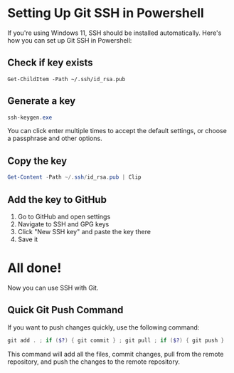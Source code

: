 # Setting Up Git SSH in Powershell

If you're using Windows 11, SSH should be installed automatically. Here's how you can set up Git SSH in Powershell:

## Check if key exists

```
Get-ChildItem -Path ~/.ssh/id_rsa.pub
```

## Generate a key

```powershell
ssh-keygen.exe
```
You can click enter multiple times to accept the default settings, or choose a passphrase and other options.

## Copy the key

```powershell
Get-Content -Path ~/.ssh/id_rsa.pub | Clip
```

## Add the key to GitHub

1. Go to GitHub and open settings
2. Navigate to SSH and GPG keys
3. Click "New SSH key" and paste the key there
4. Save it

# All done!

Now you can use SSH with Git.

## Quick Git Push Command

If you want to push changes quickly, use the following command:
```powershell
git add . ; if ($?) { git commit } ; git pull ; if ($?) { git push }
```
This command will add all the files, commit changes, pull from the remote repository, and push the changes to the remote repository.
